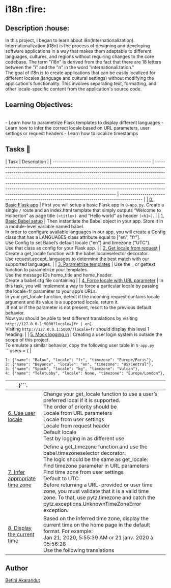 <p><h1> i18n :fire:</h1></p>

<p><h2>Description :house:</h2></p>
In this project, I began to learn about i8n(Internationalization).
Internationalization (i18n) is the process of designing and developing software applications in a way that makes them adaptable to different languages, cultures, and regions without requiring changes to the core codebase. The term "i18n" is derived from the fact that there are 18 letters between the "i" and the "n" in the word "internationalization."
<br>
The goal of i18n is to create applications that can be easily localized for different locales (language and cultural settings) without modifying the application's functionality. This involves separating text, formatting, and other locale-specific content from the application's source code.

## Learning Objectives:

<br>
- Learn how to parametrize Flask templates to display different languages
- Learn how to infer the correct locale based on URL parameters, user settings or request headers
- Learn how to localize timestamps

## Tasks :pencil:

| Task                                             | Description                                                                                                                                                                                                                                                                                                                                                                                                                                                       |
| ------------------------------------------------ | ----------------------------------------------------------------------------------------------------------------------------------------------------------------------------------------------------------------------------------------------------------------------------------------------------------------------------------------------------------------------------------------------------------------------------------------------------------------- | ----------------------------------------------------------------------------------------- |
| [0. Basic Flask app](./0-app.py)                 | First you will setup a basic Flask app in `0-app.py`. Create a single `/` route and an index.html template that simply outputs “Welcome to Holberton” as page title `(<title>) `and “Hello world” as header `(<h1>)`.                                                                                                                                                                                                                                             |
| [1. Basic Babel setup](./-app.py)                | Then instantiate the Babel object in your app. Store it in a module-level variable named babel.<br>In order to configure available languages in our app, you will create a Config class that has a LANGUAGES class attribute equal to ["en", "fr"].<br>Use Config to set Babel’s default locale ("en") and timezone ("UTC").<br>Use that class as config for your Flask app.                                                                                      |
| [2. Get locale from request](./2-app.py)         | Create a get_locale function with the babel.localeselector decorator.<br>Use request.accept_languages to determine the best match with our supported languages.                                                                                                                                                                                                                                                                                                   |
| [3. Parametrize templates](./3-app.py)           | Use the \_ or gettext function to parametrize your templates.<br>Use the message IDs home_title and home_header.<br>Create a babel.cfg file containing                                                                                                                                                                                                                                                                                                            |
| [4. Force locale with URL parameter](./4-app.py) | In this task, you will implement a way to force a particular locale by passing the locale=fr parameter to your app’s URLs.<br>In your get_locale function, detect if the incoming request contains locale argument and ifs value is a supported locale, return it.<br>.If not or if the parameter is not present, resort to the previous default behavior.<br>Now you should be able to test different translations by visiting `http://127.0.0.1:5000?locale=[fr | en]`.<br>Visiting `http://127.0.0.1:5000/?locale=fr` should display this level 1 heading: |
| [5. Mock logging in](./5-app.py)                 | Creating a user login system is outside the scope of this project.<br>To emulate a similar behavior, copy the following user table in `5-app.py`<br> ```users = {                                                                                                                                                                                                                                                                                                 |

    1: {"name": "Balou", "locale": "fr", "timezone": "Europe/Paris"},
    2: {"name": "Beyonce", "locale": "en", "timezone": "US/Central"},
    3: {"name": "Spock", "locale": "kg", "timezone": "Vulcan"},
    4: {"name": "Teletubby", "locale": None, "timezone": "Europe/London"},

| }```.                                        | <br>                                                                                                                                                                                                                                                                                                                                                                                                                           |
| -------------------------------------------- | ------------------------------------------------------------------------------------------------------------------------------------------------------------------------------------------------------------------------------------------------------------------------------------------------------------------------------------------------------------------------------------------------------------------------------ |
| [6. Use user locale](./6-app.py)             | Change your get_locale function to use a user’s preferred local if it is supported.<br>The order of priority should be<br>Locale from URL parameters<br>Locale from user settings<br>Locale from request header<br>Default locale<br>Test by logging in as different use                                                                                                                                                       |
| [7. Infer appropriate time zone](./7-app.py) | Define a get_timezone function and use the babel.timezoneselector decorator.<br>The logic should be the same as get_locale:<br>Find timezone parameter in URL parameters<br>Find time zone from user settings<br>Default to UTC<br>Before returning a URL-provided or user time zone, you must validate that it is a valid time zone. To that, use pytz.timezone and catch the pytz.exceptions.UnknownTimeZoneError exception. |
| [8. Display the current time](./app.py)      | Based on the inferred time zone, display the current time on the home page in the default format. For example:<br>Jan 21, 2020, 5:55:39 AM or 21 janv. 2020 à 05:56:28<br>Use the following translations                                                                                                                                                                                                                       |

## Author

[Betini Akarandut](www.github.com/betiniakarandut)
